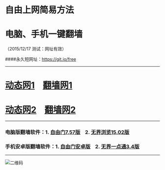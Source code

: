 # 自由上网简易方法
# 电脑、手机一键翻墙
（2015/12/17 测试：网址有效）

####永久短网址：https://git.io/free

***

# <a href="http://dt3.pwnz.org/1217" target="_blank">动态网1</a>&nbsp;&nbsp;&nbsp;&nbsp;<a href="http://tqakv.x.incapdns.net" target="_blank">翻墙网1</a>

# <a href="http://dt3.elitter.net/1217" target="_blank">动态网2</a>&nbsp;&nbsp;&nbsp;&nbsp;<a href="http://d1osaogfbdgdgo.cloudfront.net" target="_blank">翻墙网2</a>

***

### 电脑版翻墙软件：1. <a href="https://git.io/fgp" target="_blank">自由门7.57版</a>&nbsp;&nbsp;&nbsp;&nbsp;2. <a href="https://git.io/HNvvvQ" target="_blank">无界浏览15.02版</a>

### 手机安卓版翻墙软件：1. <a href="https://git.io/fgma" target="_blank">自由门安卓版</a>&nbsp;&nbsp;&nbsp;&nbsp;2. <a href="https://git.io/2S1IBQ" target="_blank">无界一点通3.4版</a>

***

![二维码](http://tqakv.x.incapdns.net/pic/yjfq0.png)
